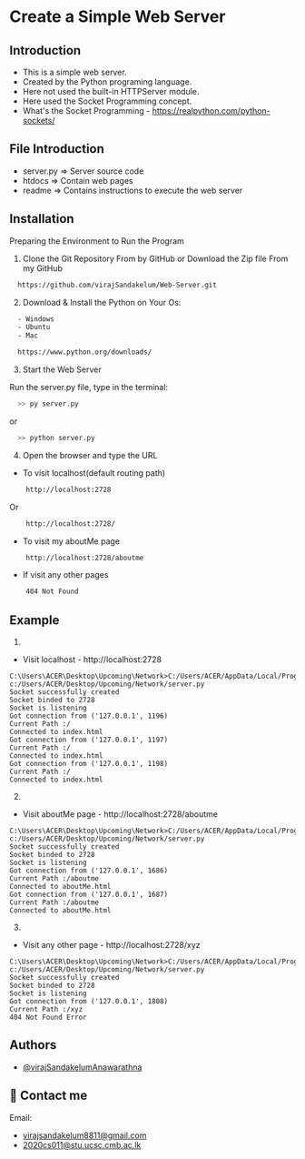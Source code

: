 
# Create a Simple Web Server

## Introduction 

- This is a simple web server.
- Created by the Python programing language.
- Here not used the built-in HTTPServer module.
- Here used the Socket Programming concept.
- What's the Socket Programming - https://realpython.com/python-sockets/

## File Introduction

 - server.py => Server source code 
 - htdocs => Contain web pages
 - readme => Contains instructions to execute the web server


## Installation



Preparing the Environment to Run the Program

1. Clone the Git Repository From by GitHub or Download the Zip file From my GitHub
```bash
  https://github.com/virajSandakelum/Web-Server.git
```

2. Download & Install the Python on Your Os:
```bash
  - Windows
  - Ubuntu
  - Mac 
```

```bash
  https://www.python.org/downloads/
```

3. Start the Web Server

Run the server.py file, type in the terminal:
```bash
  >> py server.py
```
or
```bash
  >> python server.py
```


4. Open the browser and type the URL 

- To visit localhost(default routing path)
```bash
    http://localhost:2728
```
Or

```bash
    http://localhost:2728/
```

- To visit my aboutMe page
```bash
    http://localhost:2728/aboutme
```
- If visit any other pages 
```bash
    404 Not Found
```


## Example


01. 
- Visit localhost - http://localhost:2728
```
C:\Users\ACER\Desktop\Upcoming\Network>C:/Users/ACER/AppData/Local/Programs/Python/Python39/python.exe c:/Users/ACER/Desktop/Upcoming/Network/server.py
Socket successfully created
Socket binded to 2728
Socket is listening
Got connection from ('127.0.0.1', 1196)
Current Path :/
Connected to index.html
Got connection from ('127.0.0.1', 1197)
Current Path :/
Connected to index.html
Got connection from ('127.0.0.1', 1198)
Current Path :/
Connected to index.html
```

02.
- Visit aboutMe page - http://localhost:2728/aboutme
```
C:\Users\ACER\Desktop\Upcoming\Network>C:/Users/ACER/AppData/Local/Programs/Python/Python39/python.exe c:/Users/ACER/Desktop/Upcoming/Network/server.py
Socket successfully created
Socket binded to 2728
Socket is listening
Got connection from ('127.0.0.1', 1686)
Current Path :/aboutme
Connected to aboutMe.html
Got connection from ('127.0.0.1', 1687)
Current Path :/aboutme
Connected to aboutMe.html
```

03.
- Visit any other page - http://localhost:2728/xyz
```
C:\Users\ACER\Desktop\Upcoming\Network>C:/Users/ACER/AppData/Local/Programs/Python/Python39/python.exe c:/Users/ACER/Desktop/Upcoming/Network/server.py
Socket successfully created
Socket binded to 2728
Socket is listening
Got connection from ('127.0.0.1', 1808)
Current Path :/xyz
404 Not Found Error
```



## Authors

- [@virajSandakelumAnawarathna](https://github.com/virajSandakelum/)


## 🚀 Contact me 

Email:
- virajsandakelum8811@gmail.com
- 2020cs011@stu.ucsc.cmb.ac.lk
